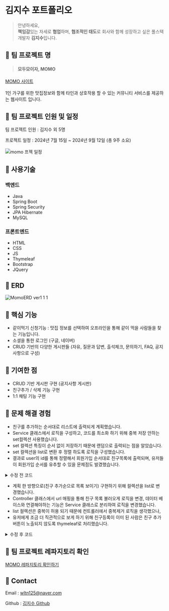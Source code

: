 # 김지수 포트폴리오
> 안녕하세요, <br>
**책임감**있는 자세로 **협업**하며, **협조적인 태도**로 회사와 함께 성장하고 싶은 풀스택 개발자 **김지수**입니다.


## 📁 팀 프로젝트 명

> #### 모두모이자, MOMO
[MOMO 사이트](http://momo2gather.com/member/welcome) <br><br>
1인 가구를 위한 맛집정보와 함께 타인과 상호작용 할 수 있는 커뮤니티 서비스를 제공하는 웹사이트 입니다. 


## 📁 팀 프로젝트 인원 및 일정
   팀 프로젝트 인원  :  김지수 외 5명 <br>

  프로젝트 일정  :  2024년 7월 15일 ~ 2024년 9월 12일 (총 9주 소요) <br><br>
	 ![momo 프젝 일정](https://github.com/user-attachments/assets/15151a42-95b9-4c11-b051-6695cd882b7c)


 

## 📁 사용기술

### 백엔드
- Java
- Spring Boot
- Spring Security
- JPA Hibernate
- MySQL

### 프론트엔드
- HTML
- CSS
- JS
- Thymeleaf
- Bootstrap
- JQuery

## 📁 ERD
![MomoERD ver1 1 1](https://github.com/user-attachments/assets/1f4de842-c053-4456-a8a7-f211ca36a0b4)



## 📁 핵심 기능

- 같이먹기 신청기능  :  맛집 정보를 선택하여 오프라인을 통해 같이 먹을 사람들을 찾는 기능입니다.
- 소셜을 통한 로그인 (구글, 네이버) 
- CRUD 기반의 다양한 게시판들 (자유, 질문과 답변, 출석체크, 문의하기, FAQ, 공지사항으로 구성)


## 📁 기여한 점

- CRUD 기반 게시판 구현 (공지사항 게시판) <br>
- 친구추가 / 삭제 기능 구현 <br>
- 1:1 채팅 기능 구현 <br>



## 📁 문제 해결 경험

- 친구를 추가하는 순서대로 리스트에 출력되게 계획했습니다.
- Service 클래스에서 로직을 구성하고, 코드를 최소화 하기 위해 중복 저장 안하는 set컬렉션 사용했습니다.
- set 컬렉션 특징이 순서 없이 저장하기 때문에 랜덤으로 출력되는 점을 알았습니다.
- set 컬렉션을 list로 변환 후 정렬 하도록 로직을 구성했습니다.
- 결과로 user의 id를 통해 정렬해서 회원가입 순서대로 친구목록에 출력되며, 유저들이 회원가입 순서를 유추할 수 있을 문제점도 발겼했습니다.

<details>
 <summary>수정 전 코드</summary>


 ![스크린샷(19)](https://github.com/user-attachments/assets/2c41acef-0fe2-43bc-8aa9-72b304362fe1)

 
</details>

- 계획 한 방향으로(친구 추가순으로 목록 보이기) 구현하기 위해 컬렉션을 list로 변경했습니다.
- Controller 클래스에서 url 매핑을 통해 친구 목록 불러오게 로직을 변경, 데이터 베이스와 연결해야하는 기능은 Service 클래스로 분리하여 로직을 변경했습니다.
- list 컬렉션은 중복이 허용 되기 때문에 컨트롤러에서 중복제거 로직을 생각했으나,
- 유저에게 조금 더 직관적으로 보게 하기 위해 친구등록이 이미 된 사람은 친구 추가버튼이 노출되지 않도록 thymeleaf로 처리했습니다.
<details>
 <summary>수정 후 코드</summary>

 ## FriendService 클래스 수정 
 
 
    public void createFriend(String myid, Member friendMemeber) {		
      	Optional<Member> me = this.memberRepository.findBymemberid(myid); //내 아이디 저장
	 Member mymember = me.get(); //내 정보 가져와서 member 타입으로 객체 생성 
         mymember.getFriend().add(friendMemeber); //친구객체를 list 컬렉션에 저장 
	 this.memberRepository.save(mymember);
		 }
## freePosting_list.html 

친구 추가 기능은 닉네임이 노출 되는 모든 곳에서 가능하도록 구현했습니다. <br>
대표적으로 freePosting 을 참고해주시기 바랍니다.<br>

![freePosting_list](https://github.com/user-attachments/assets/b421ef86-d737-4254-83cc-4a6dd59ad2db)

구현 페이지입니다.

친구 추가 전

![친구추가 전](https://github.com/user-attachments/assets/1c6fc5ae-768f-494e-9503-56c067356c45)

친구 추가 후
![친구 추가 후](https://github.com/user-attachments/assets/95a43033-5326-40af-9169-34bff0603739)


</details>



## 📁 팀 프로젝트 레파지토리 확인
[MOMO 레파지토리 확인하기](https://github.com/Soooooo127/PROJECT-MOMO.git)


## 📁 Contact
Email : wltn125@naver.com

Github : [김지수 Github](https://github.com/Soooooo127)

